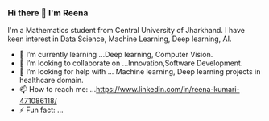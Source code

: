### Hi there 👋 I'm Reena
I'm a Mathematics student from Central University of Jharkhand.
I have keen interest in Data Science, Machine Learning, Deep learning, AI.
- 🌱 I’m currently learning ...Deep learning, Computer Vision.
- 👯 I’m looking to collaborate on ...Innovation,Software Development.
- 🤔 I’m looking for help with ... Machine learning, Deep learning projects in healthcare domain.
- 📫 How to reach me: ...https://www.linkedin.com/in/reena-kumari-471086118/
- ⚡ Fun fact: ... 

<!--
**reena4jan/reena4jan** is a ✨ _special_ ✨ repository because its `README.md` (this file) appears on your GitHub profile.

Here are some ideas to get you started:

- 🔭 I’m currently working on ...
- 🌱 I’m currently learning ...
- 👯 I’m looking to collaborate on ...
- 🤔 I’m looking for help with ...
- 💬 Ask me about ...
- 📫 How to reach me: ...https://www.linkedin.com/in/reena-kumari-471086118/
- 😄 Pronouns: ...
- ⚡ Fun fact: ...
-->
